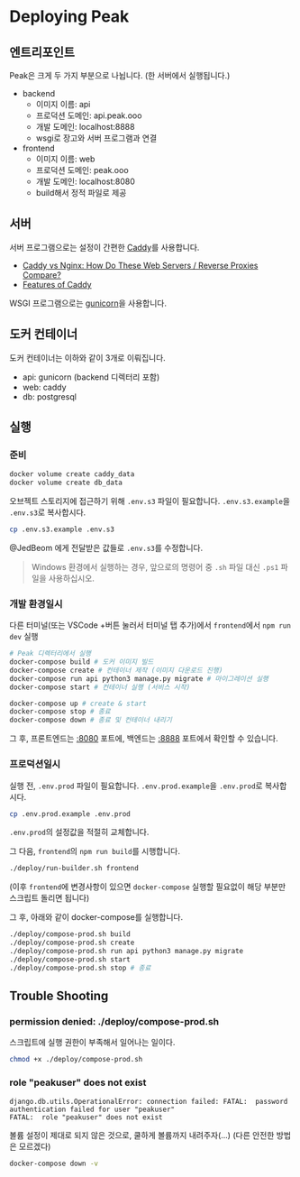 # Deploying Peak

## 엔트리포인트

Peak은 크게 두 가지 부분으로 나뉩니다. (한 서버에서 실행됩니다.)

- backend
    - 이미지 이름: api
    - 프로덕션 도메인: api.peak.ooo
    - 개발 도메인: localhost:8888
    - wsgi로 장고와 서버 프로그램과 연결
- frontend
    - 이미지 이름: web
    - 프로덕션 도메인: peak.ooo
    - 개발 도메인: localhost:8080
    - build해서 정적 파일로 제공

## 서버

서버 프로그램으로는 설정이 간편한 [Caddy](https://caddyserver.com/)를 사용합니다. 

- [Caddy vs Nginx: How Do These Web Servers / Reverse Proxies Compare?](https://www.reddit.com/r/selfhosted/comments/hur1hx/caddy_vs_nginx_how_do_these_web_servers_reverse/)
- [Features of Caddy](https://caddyserver.com/features)

WSGI 프로그램으로는 [gunicorn](https://gunicorn.org)을 사용합니다.

## 도커 컨테이너

도커 컨테이너는 이하와 같이 3개로 이뤄집니다.

- api: gunicorn (backend 디렉터리 포함)
- web: caddy
- db: postgresql

## 실행

### 준비

```bash
docker volume create caddy_data
docker volume create db_data
```

오브젝트 스토리지에 접근하기 위해 `.env.s3` 파일이 필요합니다. `.env.s3.example`을 `.env.s3`로 복사합시다.

```bash
cp .env.s3.example .env.s3
```

@JedBeom 에게 전달받은 값들로 `.env.s3`를 수정합니다.

> Windows 환경에서 실행하는 경우, 앞으로의 명령어 중 `.sh` 파일 대신 `.ps1` 파일을 사용하십시오.

### 개발 환경일시

다른 터미널(또는 VSCode +버튼 눌러서 터미널 탭 추가)에서 `frontend`에서 `npm run dev` 실행 

```bash
# Peak 디렉터리에서 실행
docker-compose build # 도커 이미지 빌드
docker-compose create # 컨테이너 제작 (이미지 다운로드 진행)
docker-compose run api python3 manage.py migrate # 마이그레이션 실행
docker-compose start # 컨테이너 실행 (서비스 시작)

docker-compose up # create & start
docker-compose stop # 종료
docker-compose down # 종료 및 컨테이너 내리기 
```

그 후, 프론트엔드는 [:8080](http://127.0.0.1:8080) 포트에, 백엔드는 [:8888](http://127.0.0.1:8888) 포트에서 확인할 수 있습니다.

### 프로덕션일시

실행 전, `.env.prod` 파일이 필요합니다. `.env.prod.example`을 `.env.prod`로 복사합시다.

```bash
cp .env.prod.example .env.prod
```

`.env.prod`의 설정값을 적절히 교체합니다.

그 다음, `frontend`의 `npm run build`를 시행합니다.

```bash
./deploy/run-builder.sh frontend
```

(이후 `frontend`에 변경사항이 있으면 `docker-compose` 실행할 필요없이 해당 부분만 스크립트 돌리면 됩니다)

그 후, 아래와 같이 docker-compose를 실행합니다.

```bash
./deploy/compose-prod.sh build
./deploy/compose-prod.sh create
./deploy/compose-prod.sh run api python3 manage.py migrate
./deploy/compose-prod.sh start
./deploy/compose-prod.sh stop # 종료
```

## Trouble Shooting

### permission denied: ./deploy/compose-prod.sh

스크립트에 실행 권한이 부족해서 일어나는 일이다.

```bash
chmod +x ./deploy/compose-prod.sh
```

### role "peakuser" does not exist

```
django.db.utils.OperationalError: connection failed: FATAL:  password authentication failed for user "peakuser"
FATAL:  role "peakuser" does not exist
```

볼륨 설정이 제대로 되지 않은 것으로, 쿨하게 볼륨까지 내려주자(...) (다른 안전한 방법은 모르겠다)

```bash
docker-compose down -v
```
